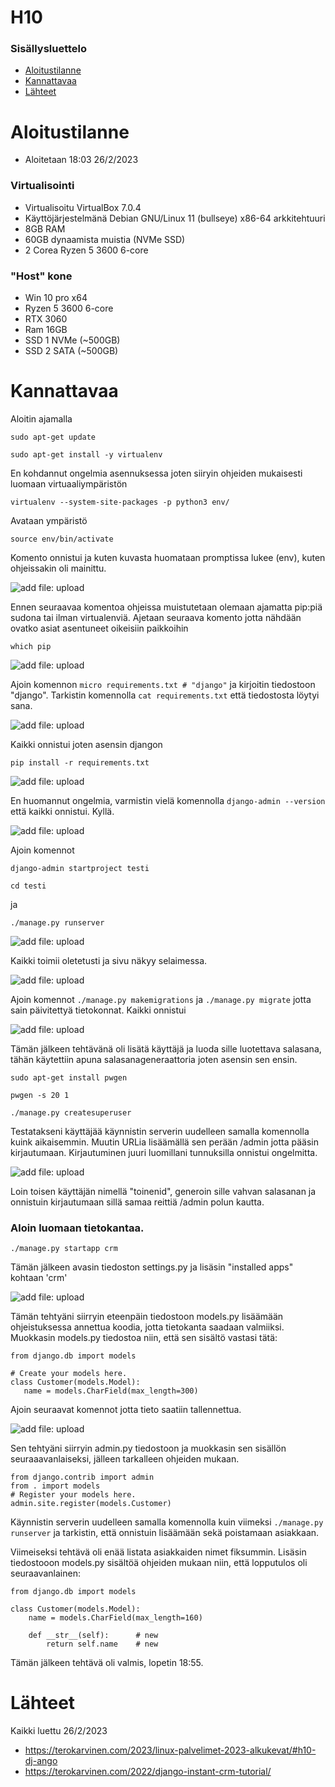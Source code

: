 # H10

### Sisällysluettelo
- [Aloitustilanne](#Aloitustilanne) 
- [Kannattavaa](#Kannattavaa)
- [Lähteet](#lähteet)



# Aloitustilanne

- Aloitetaan 18:03 26/2/2023

### Virtualisointi
- Virtualisoitu VirtualBox 7.0.4
- Käyttöjärjestelmänä Debian GNU/Linux 11 (bullseye) x86-64 arkkitehtuuri 
- 8GB RAM
- 60GB dynaamista muistia (NVMe SSD)
- 2 Corea Ryzen 5 3600 6-core

### "Host" kone
- Win 10 pro x64
- Ryzen 5 3600 6-core
- RTX 3060
- Ram 16GB
- SSD 1 NVMe (~500GB)
- SSD 2 SATA (~500GB)


# Kannattavaa
Aloitin ajamalla 

    sudo apt-get update
    
    sudo apt-get install -y virtualenv
    
En kohdannut ongelmia asennuksessa joten siiryin ohjeiden mukaisesti luomaan virtuaaliympäristön
    
    virtualenv --system-site-packages -p python3 env/
    
Avataan ympäristö

    source env/bin/activate
    
Komento onnistui ja kuten kuvasta huomataan promptissa lukee (env), kuten ohjeissakin oli mainittu.

![add file: upload](V5Kuvat2/v5t2k1.jpg)

Ennen seuraavaa komentoa ohjeissa muistutetaan olemaan ajamatta pip:piä sudona tai ilman virtualenviä. Ajetaan seuraava komento jotta nähdään ovatko asiat asentuneet oikeisiin paikkoihin

    which pip
    
![add file: upload](V5Kuvat2/v5t2k2.jpg)


Ajoin komennon ```micro requirements.txt # "django"``` ja kirjoitin tiedostoon "django". Tarkistin komennolla ```cat requirements.txt``` että tiedostosta löytyi sana.

![add file: upload](V5Kuvat2/v5t2k3.jpg)

Kaikki onnistui joten asensin djangon

    pip install -r requirements.txt
    
![add file: upload](V5Kuvat2/v5t2k4.jpg)

En huomannut ongelmia, varmistin vielä komennolla ```django-admin --version``` että kaikki onnistui. Kyllä.

![add file: upload](V5Kuvat2/v5t2k5.jpg)
    
Ajoin komennot 

    django-admin startproject testi
    
    cd testi
    
ja

    ./manage.py runserver
    
![add file: upload](V5Kuvat2/v5t2k6.jpg)

Kaikki toimii oletetusti ja sivu näkyy selaimessa.

![add file: upload](V5Kuvat2/v5t2k7.jpg)


Ajoin komennot ```./manage.py makemigrations``` ja ```./manage.py migrate``` jotta sain päivitettyä tietokonnat. Kaikki onnistui

![add file: upload](V5Kuvat2/v5t2k8.jpg)


Tämän jälkeen tehtävänä oli lisätä käyttäjä ja luoda sille luotettava salasana, tähän käytettiin apuna salasanageneraattoria joten asensin sen ensin.

    sudo apt-get install pwgen
    
    pwgen -s 20 1

    ./manage.py createsuperuser

Testatakseni käyttäjää käynnistin serverin uudelleen samalla komennolla kuink aikaisemmin. Muutin URLia lisäämällä sen perään /admin jotta pääsin kirjautumaan. 
Kirjautuminen juuri luomillani tunnuksilla onnistui ongelmitta. 

![add file: upload](V5Kuvat2/v5t2k9.jpg)

Loin toisen käyttäjän nimellä "toinenid", generoin sille vahvan salasanan ja onnistuin kirjautumaan sillä samaa reittiä /admin polun kautta.


### Aloin luomaan tietokantaa.

    ./manage.py startapp crm
    
Tämän jälkeen avasin tiedoston settings.py ja lisäsin "installed apps" kohtaan 'crm'

![add file: upload](V5Kuvat2/v5t2k10.jpg)

Tämän tehtyäni siirryin eteenpäin tiedostoon models.py lisäämään ohjeistuksessa annettua koodia, jotta tietokanta saadaan valmiiksi. Muokkasin models.py tiedostoa niin,
että sen sisältö vastasi tätä:

    from django.db import models

    # Create your models here.
    class Customer(models.Model):
       name = models.CharField(max_length=300)

Ajoin seuraavat komennot jotta tieto saatiin tallennettua.

![add file: upload](V5Kuvat2/v5t2k11.jpg)

Sen tehtyäni siirryin admin.py tiedostoon ja muokkasin sen sisällön seuraaavanlaiseksi, jälleen tarkalleen ohjeiden mukaan.

    from django.contrib import admin
    from . import models
    # Register your models here.
    admin.site.register(models.Customer)

Käynnistin serverin uudelleen samalla komennolla kuin viimeksi ```./manage.py runserver``` ja tarkistin, että onnistuin lisäämään sekä poistamaan asiakkaan. 

Viimeiseksi tehtävä oli enää listata asiakkaiden nimet fiksummin. Lisäsin tiedostooon models.py sisältöä ohjeiden mukaan niin, että lopputulos oli seuraavanlainen:

    from django.db import models

    class Customer(models.Model):
        name = models.CharField(max_length=160)

        def __str__(self):		# new
            return self.name	# new

Tämän jälkeen tehtävä oli valmis, lopetin 18:55.




# Lähteet 
Kaikki luettu 26/2/2023
- https://terokarvinen.com/2023/linux-palvelimet-2023-alkukevat/#h10-dj-ango
- https://terokarvinen.com/2022/django-instant-crm-tutorial/
